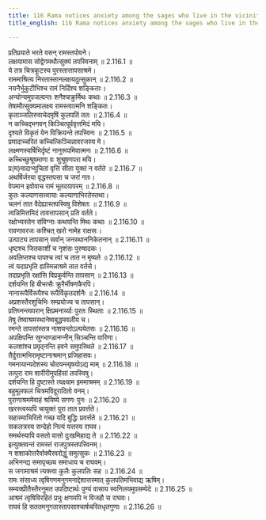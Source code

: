 ```yaml
---
title: 116 Rama notices anxiety among the sages who live in the vicinity
title_english: 116 Rama notices anxiety among the sages who live in the vicinity

---
```

<div class="audioEmbed"  caption="श्रीराम-हरिसीताराममूर्ति-घनपाठिभ्यां वचनम्" src="https://archive.org/download/Ramayana-recitation-Sriram-harisItArAmamUrti-Ghanapaati-v2/Kanda_2/Kanda_2_AYK-116-Chitrakoote_Rushi_Rama_Samvadaha_.mp3"></div>

प्रतिप्रयाते भरते वसन् रामस्तपोवने।  
लक्षयामास सोद्वेगमथौत्सुक्यं तपस्विनाम् ॥ 2.116.1 ॥   
ये तत्र चित्रकूटस्य पुरस्तात्तापसाश्रमे।  
राममाश्रित्य निरतास्तानलक्षयदुत्सुकान् ॥ 2.116.2 ॥   
नयनैर्भुकुटीभिश्च रामं निर्दिश्य शङ्किताः।  
अन्योन्यमुपजल्पन्तः शनैश्चक्रुर्मिथः कथाः ॥ 2.116.3 ॥   
तेषामौत्सुक्यमालक्ष्य रामस्त्वात्मनि शङ्कितः।  
कृताञ्जलिरुवाचेदमृषिं कुलपतिं ततः ॥ 2.116.4 ॥   
न कच्चिद्भगवन् किञ्चित्पूर्ववृत्तमिदं मयि।  
दृश्यते विकृतं येन विक्रियन्ते तपस्विनः ॥ 2.116.5 ॥   
प्रमादाच्चरितं कच्चित्किञ्चिन्नावरजस्य मे।  
लक्ष्मणस्यर्षिभिर्दृष्टं नानुरूपमिवात्मनः ॥ 2.116.6 ॥   
कच्चिच्छुश्रूषमाणा वः शुश्रूषणपरा मयि।  
प्र(म)मादाभ्युचितां वृत्तिं सीता युक्तं न वर्तते ॥ 2.116.7 ॥   
अथर्षिर्जरया वृद्धस्तपसा च जरां गतः।  
वेपमान इवोवाच रामं भूतदयापरम् ॥ 2.116.8 ॥   
कुतः कल्याणसत्त्वायाः कल्याणाभिरतेस्तथा।  
चलनं तात वैदेह्यास्तपस्विषु विशेषतः ॥ 2.116.9 ॥   
त्वन्निमित्तमिदं तावत्तापसान् प्रति वर्तते।  
रक्षोभ्यस्तेन संविग्नाः कथयन्ति मिथः कथाः ॥ 2.116.10 ॥   
रावणावरजः कश्चित् खरो नामेह राक्षसः।  
उत्पाट्य तापसान् सर्वान् जनस्थाननिकेतनान् ॥ 2.116.11 ॥   
धृष्टश्च जितकाशीं च नृशंसः पुरुषादकः।  
अवलिप्तश्च पापश्च त्वां च तात न मृष्यते ॥ 2.116.12 ॥   
त्वं यदाप्रभृति ह्यस्मिन्नाश्रमे तात वर्तसे।  
तदाप्रभृति रक्षांसि विप्रकुर्वन्ति तापसान् ॥ 2.116.13 ॥   
दर्शयन्ति हि बीभत्सैः क्रूरैर्भीषणकैरपि।  
नानारूपैर्विरूपैश्च रूपैर्विकृतदर्शनैः ॥ 2.116.14 ॥   
अप्रशस्तैरशुचिभिः सम्प्रयोज्य च तापसान्।  
प्रतिघ्नन्त्यपरान् क्षिप्रमनार्य्याः पुरतः स्थिताः ॥ 2.116.15 ॥   
तेषु तेष्वाश्रमस्थानेष्वबुद्धमवलीय च।  
रमन्ते तापसांस्तत्र नाशयन्तोऽल्पयेतसः ॥ 2.116.16 ॥   
अपक्षिपन्ति स्रुग्भाण्डानग्नीन् सिञ्चन्ति वारिणा।  
कलशांश्च प्रमृद्नन्ति हवने समुपस्थिते ॥ 2.116.17 ॥   
तैर्दुरात्मभिरामृष्टानाश्रमान् प्रजिहासवः।  
गमनायान्यदेशस्य चोदयन्त्यृषयोऽद्य माम् ॥ 2.116.18 ॥   
तत्पुरा राम शारीरीमुपहिंसां तपस्विषु।  
दर्शयन्ति हि दुष्टास्ते त्यक्ष्याम इममाश्रमम् ॥ 2.116.19 ॥   
बहुमूलफलं चित्रमविदूरादितो वनम्।  
पुराणाश्रममेवाहं श्रयिष्ये सगणः पुनः ॥ 2.116.20 ॥   
खरस्त्वय्यपि चायुक्तं पुरा तात प्रवर्त्तते।  
सहास्माभिरितो गच्छ यदि बुद्धिः प्रवर्त्तते ॥ 2.116.21 ॥   
सकलत्रस्य सन्देहो नित्यं यत्तस्य राघव।  
समर्थस्यापि वसतो वासो दुःखमिहाद्य ते ॥ 2.116.22 ॥   
इत्युक्तवन्तं रामस्तं राजपुत्रस्तपस्विनम्।  
न शशाकोत्तरैर्वाक्यैरवरोद्धुं समुत्सुकः ॥ 2.116.23 ॥   
अभिनन्द्य समापृच्छ्य समाधाय च राघवम्।  
स जगामाश्रमं त्यक्त्वा कुलैः कुलपतिः सह ॥ 2.116.24 ॥   
रामः संसाध्य त्वृषिगणमनुगमनाद्देशात्तस्मात् कुलपतिमभिवाद्य ऋषिम्।  
सम्यक्प्रीतैस्तैरनुमत उपदिष्टार्थः पुण्यं वासाय स्वनिलयमुपसम्पेदे ॥ 2.116.25 ॥   
आश्रमं त्वृषिविरहितं प्रभुः क्षणमपि न विजहौ स राघवः।  
राघवं हि सततमनुगतास्तापसाश्चार्षचरितधृतगुणाः ॥ 2.116.26 ॥   